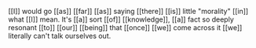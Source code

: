[[I]] would go [[as]] [[far]] [[as]] saying [[there]] [[is]] little "morality" [[in]] what [[I]] mean. It's [[a]] sort [[of]] [[knowledge]], [[a]] fact so deeply resonant [[to]] [[our]] [[being]] that [[once]] [[we]] come across it [[we]] literally can't talk ourselves out.